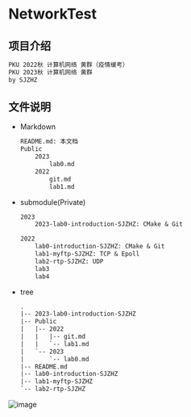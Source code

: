 # NetworkTest
## 项目介绍
```txt
PKU 2022秋 计算机网络 黄群（疫情缓考）
PKU 2023秋 计算机网络 黄群
by SJZHZ
```
## 文件说明
- Markdown
    ```txt
    README.md: 本文档
    Public
        2023
            lab0.md
        2022
            git.md
            lab1.md
    ```
- submodule(Private)
    ```txt
    2023
        2023-lab0-introduction-SJZHZ: CMake & Git

    2022
        lab0-introduction-SJZHZ: CMake & Git
        lab1-myftp-SJZHZ: TCP & Epoll
        lab2-rtp-SJZHZ: UDP
        lab3
        lab4
    ```
- tree
    ```txt
    .
    |-- 2023-lab0-introduction-SJZHZ
    |-- Public
    |   |-- 2022
    |   |   |-- git.md
    |   |   `-- lab1.md
    |   `-- 2023
    |       `-- lab0.md
    |-- README.md
    |-- lab0-introduction-SJZHZ
    |-- lab1-myftp-SJZHZ
    `-- lab2-rtp-SJZHZ
    ```
![image](https://i0.hdslb.com/bfs/album/e5a43a4817c3de8bbf770ea5cab1e988f8ae9fa5.gif@1437w.webp)